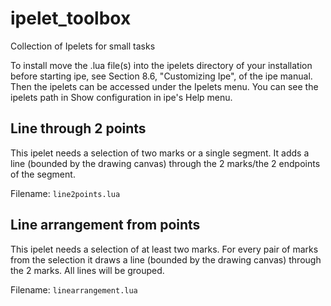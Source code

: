 # ipelet_toolbox
Collection of Ipelets for small tasks

To install move the .lua file(s) into the ipelets directory of your installation before starting ipe, 
see Section 8.6, "Customizing Ipe", of the ipe manual. Then the ipelets can be accessed under the Ipelets menu.
You can see the ipelets path in Show configuration in ipe's Help menu. 

## Line through 2 points 
This ipelet needs a selection of two marks or a single segment. It adds a line (bounded by the drawing canvas) through the 2 marks/the 2 endpoints of the segment.

Filename: `line2points.lua`

## Line arrangement from points
This ipelet needs a selection of at least two marks. For every pair of marks from the selection it draws a line (bounded by the drawing canvas) through the 2 marks.
All lines will be grouped.

Filename: `linearrangement.lua`
